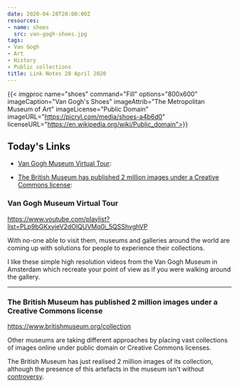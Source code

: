 ```yaml
---
date: 2020-04-28T20:00:00Z
resources:
- name: shoes
  src: van-gogh-shoes.jpg
tags:
- Van Gogh
- Art
- History
- Public collections
title: Link Notes 28 April 2020
---
```


{{< imgproc
    name="shoes"
    command="Fill"
    options="800x600"
    imageCaption="Van Gogh's Shoes"
    imageAttrib="The Metropolitan Museum of Art"
    imageLicense="Public Domain"
    imageURL="https://picryl.com/media/shoes-a4b6d0"
    licenseURL="https://en.wikipedia.org/wiki/Public_domain">}}

## Today's Links

* [Van Gogh Museum Virtual Tour](/blog/links/2020/04/28/#van-gogh-virtual-tour):

* [The British Museum has published 2 million images under a Creative Commons license](/blog/links/2020/04/28/#the-british-museum-has-published-2-million-images-under-a-creative-commons-license):

<!--more-->

### Van Gogh Museum Virtual Tour

https://www.youtube.com/playlist?list=PLp9bGKxyieV2dOlQUVMq0i_5QSShvghVP

With no-one able to visit them, museums and galleries around the world are coming up with solutions for people to experience their collections.

I like these simple high resolution videos from the Van Gogh Museum in Amsterdam which recreate your point of view as if you were walking around the gallery.

---

### The British Museum has published 2 million images under a Creative Commons license

https://www.britishmuseum.org/collection

Other museums are taking different approaches by placing vast collections of images online under public domain or Creative Commons licenses.

The British Museum has just realised 2 million images of its collection, although the presence of this artefacts in the museum isn't without [controversy](https://en.wikipedia.org/wiki/British_Museum#Controversies).
